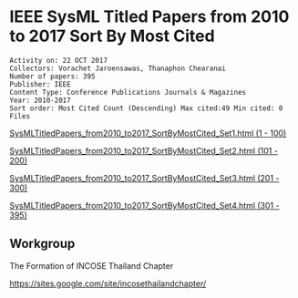 # IEEE SysML Titled Papers from 2010 to 2017 Sort By Most Cited


```
Activity on: 22 OCT 2017
Collectors: Vorachet Jaroensawas, Thanaphon Chearanai
Number of papers: 395
Publisher: IEEE
Content Type: Conference Publications Journals & Magazines
Year: 2010-2017
Sort order: Most Cited Count (Descending) Max cited:49 Min cited: 0 Files
```

[SysMLTitledPapers_from2010_to2017_SortByMostCited_Set1.html (1 - 100)](http://htmlpreview.github.io/?https://github.com/vorachet/IEEE_SysMLTitledPapers_from2010_to2017_SortByMostCited/blob/master/22OCT17_VJ_TP_SysMLTitledPapers_from2010_to2017_SortByMostCited_Set1.html)

[SysMLTitledPapers_from2010_to2017_SortByMostCited_Set2.html (101 - 200)](http://htmlpreview.github.io/?https://github.com/vorachet/IEEE_SysMLTitledPapers_from2010_to2017_SortByMostCited/blob/master/22OCT17_VJ_TP_SysMLTitledPapers_from2010_to2017_SortByMostCited_Set2.html)

[SysMLTitledPapers_from2010_to2017_SortByMostCited_Set3.html (201 - 300)](http://htmlpreview.github.io/?https://github.com/vorachet/IEEE_SysMLTitledPapers_from2010_to2017_SortByMostCited/blob/master/22OCT17_VJ_TP_SysMLTitledPapers_from2010_to2017_SortByMostCited_Set3.html)

[SysMLTitledPapers_from2010_to2017_SortByMostCited_Set4.html (301 - 395)](http://htmlpreview.github.io/?https://github.com/vorachet/IEEE_SysMLTitledPapers_from2010_to2017_SortByMostCited/blob/master/22OCT17_VJ_TP_SysMLTitledPapers_from2010_to2017_SortByMostCited_Set4.html)

## Workgroup

The Formation of INCOSE Thailand Chapter

https://sites.google.com/site/incosethailandchapter/
